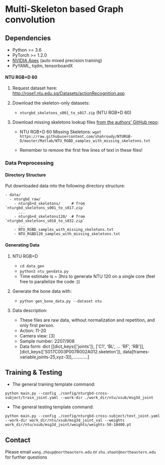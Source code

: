 # Multi-Skeleton based Graph convolution

## Dependencies

- Python >= 3.6
- PyTorch >= 1.2.0
- [NVIDIA Apex](https://github.com/NVIDIA/apex) (auto mixed precision training)
- PyYAML, tqdm, tensorboardX

#### NTU RGB+D 60

1. Request dataset here: http://rose1.ntu.edu.sg/Datasets/actionRecognition.asp

2. Download the skeleton-only datasets:
    - `nturgbd_skeletons_s001_to_s017.zip`  (NTU RGB+D 60)

3. Download missing skeletons lookup files [from the authors' GitHub repo](https://github.com/shahroudy/NTURGB-D#samples-with-missing-skeletons):
    - NTU RGB+D 60 Missing Skeletons:
      `wget https://raw.githubusercontent.com/shahroudy/NTURGB-D/master/Matlab/NTU_RGBD_samples_with_missing_skeletons.txt`

    - Remember to remove the first few lines of text in these files!

### Data Preprocessing

#### Directory Structure

Put downloaded data into the following directory structure:

```
- data/
  - nturgbd_raw/
    - nturgb+d_skeletons/     # from `nturgbd_skeletons_s001_to_s017.zip`
      ...
    - nturgb+d_skeletons120/  # from `nturgbd_skeletons_s018_to_s032.zip`
      ...
    - NTU_RGBD_samples_with_missing_skeletons.txt
    - NTU_RGBD120_samples_with_missing_skeletons.txt
```

#### Generating Data

1. NTU RGB+D
    - `cd data_gen`
    - `python3 ntu_gendata.py`
    - Time estimate is ~ 3hrs to generate NTU 120 on a single core (feel free to parallelize the code :))

3. Generate the bone data with:
    - `python gen_bone_data.py --dataset ntu`

4. Data description:
    - These files are raw data, without normalization and repetition, and only first person.
    - Action: 11-20
    - Camera view: [3]
    - Sample number: 2207/908
    - Data form: dict
      [[dict_keys(['joints']), ['C1', 'BL', ... 'RF', 'RB']],[dict_keys(['S017C003P007R002A012.skeleton']), data[frames-variable,joints-25,xyz-3]],............]


## Training & Testing

- The general training template command:
```
python main.py --config ./config/nturgbd-cross-subject/train_joint.yaml --work-dir ./work_dir/ntu/xsub/msg3d_joint
```

- The general testing template command:
```
python main.py --config ./config/nturgbd-cross-subject/test_joint.yaml --work-dir work_dir/ntu/xsub/msg3d_joint_val --weights work_dir/ntu/xsub/msg3d_joint/weights/weights-50-10400.pt
```

## Contact
Please email `wang.zhoup@northeastern.edu` or `zhu.shaot@northeastern.edu` for further questions
